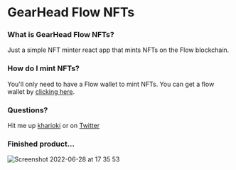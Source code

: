 # GearHead Flow NFTs

### What is GearHead Flow NFTs?
Just a simple NFT minter react app that mints NFTs on the Flow blockchain.

### How do I mint NFTs?
You'll only need to have a Flow wallet to mint NFTs. You can get a flow wallet by [clicking here](https://docs.onflow.org/flow-token/available-wallets).

### **Questions?**
Hit me up [kharioki](https://kharioki.com) or on [Twitter](https://twitter.com/kharioki)

### Finished product...

![Screenshot 2022-06-28 at 17 35 53](https://user-images.githubusercontent.com/22290070/176209735-baa23b2f-3b29-4b8c-834c-3f7de13b7231.png)
